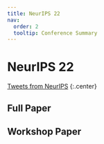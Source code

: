 ```yaml
---
title: NeurIPS 22
nav:
  order: 2
  tooltip: Conference Summary 
---
```


# <i class="fas fa-microscope"></i>NeurIPS 22

<a class="twitter-timeline" data-width="1000" data-height="1200" href="https://twitter.com/search?q=from%3A%40KeuperLabs %23NeurIPS2022 include%3Aretweets include%3Anativeretweets">Tweets from NeurIPS</a> <script async src="https://platform.twitter.com/widgets.js" charset="utf-8"></script>
{:.center}


## Full Paper

## Workshop Paper
